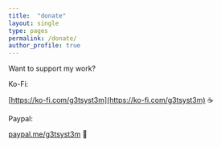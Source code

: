 ```yaml
---
title:  "donate"
layout: single
type: pages
permalink: /donate/
author_profile: true
---
```


Want to support my work?

Ko-Fi:

[https://ko-fi.com/g3tsyst3m](https://ko-fi.com/g3tsyst3m) ☕

Paypal:

[paypal.me/g3tsyst3m](paypal.me/g3tsyst3m) 🦉
